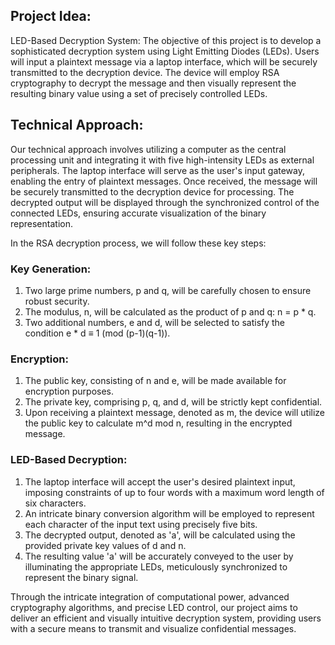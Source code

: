 ## Project Idea:

LED-Based Decryption System: The objective of this project is to develop a sophisticated decryption system using Light Emitting Diodes (LEDs). Users will input a plaintext message via a laptop interface, which will be securely transmitted to the decryption device. The device will employ RSA cryptography to decrypt the message and then visually represent the resulting binary value using a set of precisely controlled LEDs.

## Technical Approach:
Our technical approach involves utilizing a computer as the central processing unit and integrating it with five high-intensity LEDs as external peripherals. The laptop interface will serve as the user's input gateway, enabling the entry of plaintext messages. Once received, the message will be securely transmitted to the decryption device for processing. The decrypted output will be displayed through the synchronized control of the connected LEDs, ensuring accurate visualization of the binary representation.

In the RSA decryption process, we will follow these key steps:

### Key Generation:
1. Two large prime numbers, p and q, will be carefully chosen to ensure robust security.
2. The modulus, n, will be calculated as the product of p and q: n = p * q.
3. Two additional numbers, e and d, will be selected to satisfy the condition e * d ≡ 1 (mod (p-1)(q-1)).

### Encryption:
1. The public key, consisting of n and e, will be made available for encryption purposes.
2. The private key, comprising p, q, and d, will be strictly kept confidential.
3. Upon receiving a plaintext message, denoted as m, the device will utilize the public key to calculate m^d mod n, resulting in the encrypted message.

### LED-Based Decryption:
1. The laptop interface will accept the user's desired plaintext input, imposing constraints of up to four words with a maximum word length of six characters.
2. An intricate binary conversion algorithm will be employed to represent each character of the input text using precisely five bits.
3. The decrypted output, denoted as 'a', will be calculated using the provided private key values of d and n.
4. The resulting value 'a' will be accurately conveyed to the user by illuminating the appropriate LEDs, meticulously synchronized to represent the binary signal.

Through the intricate integration of computational power, advanced cryptography algorithms, and precise LED control, our project aims to deliver an efficient and visually intuitive decryption system, providing users with a secure means to transmit and visualize confidential messages.


